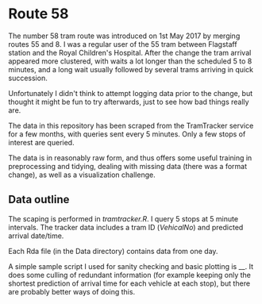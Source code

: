 # Route 58

The number 58 tram route was introduced on 1st May 2017 by merging routes 55 and 8. I was a regular
user of the 55 tram between Flagstaff station and the Royal Children's Hospital. After the
change the tram arrival appeared more clustered, with waits a lot longer than the scheduled
5 to 8 minutes, and a long wait usually followed by several trams arriving in quick succession.

Unfortunately I didn't think to attempt logging data prior to the change, but thought it might be
fun to try afterwards, just to see how bad things really are.

The data in this repository has been scraped from the TramTracker service for a few months, with
queries sent every 5 minutes. Only a few stops of interest are queried.

The data is in reasonably raw form, and thus offers some useful training in preprocessing and tidying,
 dealing with missing data (there was a format change), as well as a visualization challenge. 

## Data outline

The scaping is performed in _tramtracker.R_. I query 5 stops at 5 minute intervals. The tracker data
includes a tram ID (_VehicalNo_) and predicted arrival date/time.

Each Rda file (in the Data directory) contains data from one day.

A simple sample script I used for sanity checking and basic plotting is __. It does some
culling of redundant information (for example keeping only the shortest prediction of arrival time
for each vehicle at each stop), but there are probably better ways of doing this.